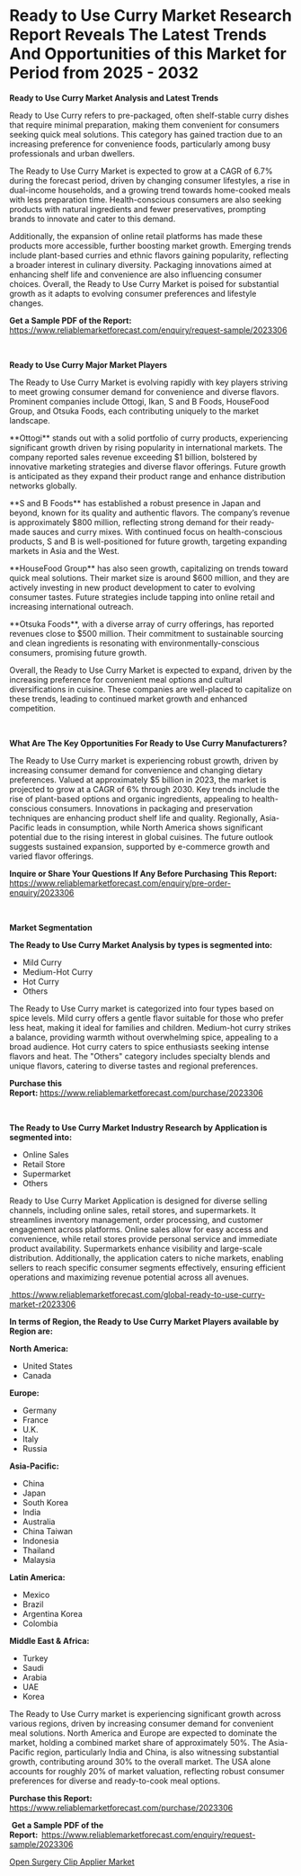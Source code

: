 <p><h1>Ready to Use Curry Market Research Report Reveals The Latest Trends And Opportunities of this Market for Period from 2025 - 2032</h1></p><p><strong>Ready to Use Curry Market Analysis and Latest Trends</strong></p>
<p><p>Ready to Use Curry refers to pre-packaged, often shelf-stable curry dishes that require minimal preparation, making them convenient for consumers seeking quick meal solutions. This category has gained traction due to an increasing preference for convenience foods, particularly among busy professionals and urban dwellers.</p><p>The Ready to Use Curry Market is expected to grow at a CAGR of 6.7% during the forecast period, driven by changing consumer lifestyles, a rise in dual-income households, and a growing trend towards home-cooked meals with less preparation time. Health-conscious consumers are also seeking products with natural ingredients and fewer preservatives, prompting brands to innovate and cater to this demand.</p><p>Additionally, the expansion of online retail platforms has made these products more accessible, further boosting market growth. Emerging trends include plant-based curries and ethnic flavors gaining popularity, reflecting a broader interest in culinary diversity. Packaging innovations aimed at enhancing shelf life and convenience are also influencing consumer choices. Overall, the Ready to Use Curry Market is poised for substantial growth as it adapts to evolving consumer preferences and lifestyle changes.</p></p>
<p><strong>Get a Sample PDF of the Report:&nbsp;</strong> <a href="https://www.reliablemarketforecast.com/enquiry/request-sample/2023306?utm_campaign=3194&utm_medium=2&utm_source=Github&utm_content=ia&utm_term=29032025&utm_id=ready-to-use-curry">https://www.reliablemarketforecast.com/enquiry/request-sample/2023306</a></p>
<p>&nbsp;</p>
<p><strong>Ready to Use Curry Major Market Players</strong></p>
<p><p>The Ready to Use Curry Market is evolving rapidly with key players striving to meet growing consumer demand for convenience and diverse flavors. Prominent companies include Ottogi, Ikan, S and B Foods, HouseFood Group, and Otsuka Foods, each contributing uniquely to the market landscape.</p><p>**Ottogi** stands out with a solid portfolio of curry products, experiencing significant growth driven by rising popularity in international markets. The company reported sales revenue exceeding $1 billion, bolstered by innovative marketing strategies and diverse flavor offerings. Future growth is anticipated as they expand their product range and enhance distribution networks globally.</p><p>**S and B Foods** has established a robust presence in Japan and beyond, known for its quality and authentic flavors. The company’s revenue is approximately $800 million, reflecting strong demand for their ready-made sauces and curry mixes. With continued focus on health-conscious products, S and B is well-positioned for future growth, targeting expanding markets in Asia and the West.</p><p>**HouseFood Group** has also seen growth, capitalizing on trends toward quick meal solutions. Their market size is around $600 million, and they are actively investing in new product development to cater to evolving consumer tastes. Future strategies include tapping into online retail and increasing international outreach.</p><p>**Otsuka Foods**, with a diverse array of curry offerings, has reported revenues close to $500 million. Their commitment to sustainable sourcing and clean ingredients is resonating with environmentally-conscious consumers, promising future growth.</p><p>Overall, the Ready to Use Curry Market is expected to expand, driven by the increasing preference for convenient meal options and cultural diversifications in cuisine. These companies are well-placed to capitalize on these trends, leading to continued market growth and enhanced competition.</p></p>
<p>&nbsp;</p>
<p><strong>What Are The Key Opportunities For Ready to Use Curry Manufacturers?</strong></p>
<p><p>The Ready to Use Curry market is experiencing robust growth, driven by increasing consumer demand for convenience and changing dietary preferences. Valued at approximately $5 billion in 2023, the market is projected to grow at a CAGR of 6% through 2030. Key trends include the rise of plant-based options and organic ingredients, appealing to health-conscious consumers. Innovations in packaging and preservation techniques are enhancing product shelf life and quality. Regionally, Asia-Pacific leads in consumption, while North America shows significant potential due to the rising interest in global cuisines. The future outlook suggests sustained expansion, supported by e-commerce growth and varied flavor offerings.</p></p>
<p><strong>Inquire or Share Your Questions If Any Before Purchasing This Report:</strong> <a href="https://www.reliablemarketforecast.com/enquiry/pre-order-enquiry/2023306?utm_campaign=3194&utm_medium=2&utm_source=Github&utm_content=ia&utm_term=29032025&utm_id=ready-to-use-curry">https://www.reliablemarketforecast.com/enquiry/pre-order-enquiry/2023306</a></p>
<p>&nbsp;</p>
<p><strong>Market Segmentation</strong></p>
<p><strong>The Ready to Use Curry Market Analysis by types is segmented into:</strong></p>
<p><ul><li>Mild Curry</li><li>Medium-Hot Curry</li><li>Hot Curry</li><li>Others</li></ul></p>
<p><p>The Ready to Use Curry market is categorized into four types based on spice levels. Mild curry offers a gentle flavor suitable for those who prefer less heat, making it ideal for families and children. Medium-hot curry strikes a balance, providing warmth without overwhelming spice, appealing to a broad audience. Hot curry caters to spice enthusiasts seeking intense flavors and heat. The "Others" category includes specialty blends and unique flavors, catering to diverse tastes and regional preferences.</p></p>
<p><strong>Purchase this Report:&nbsp;</strong><a href="https://www.reliablemarketforecast.com/purchase/2023306?utm_campaign=3194&utm_medium=2&utm_source=Github&utm_content=ia&utm_term=29032025&utm_id=ready-to-use-curry">https://www.reliablemarketforecast.com/purchase/2023306</a></p>
<p>&nbsp;</p>
<p><strong>The Ready to Use Curry Market Industry Research by Application is segmented into:</strong></p>
<p><ul><li>Online Sales</li><li>Retail Store</li><li>Supermarket</li><li>Others</li></ul></p>
<p><p>Ready to Use Curry Market Application is designed for diverse selling channels, including online sales, retail stores, and supermarkets. It streamlines inventory management, order processing, and customer engagement across platforms. Online sales allow for easy access and convenience, while retail stores provide personal service and immediate product availability. Supermarkets enhance visibility and large-scale distribution. Additionally, the application caters to niche markets, enabling sellers to reach specific consumer segments effectively, ensuring efficient operations and maximizing revenue potential across all avenues.</p></p>
<p><a href="https://www.reliablemarketforecast.com/global-ready-to-use-curry-market-r2023306?utm_campaign=3194&utm_medium=2&utm_source=Github&utm_content=ia&utm_term=29032025&utm_id=ready-to-use-curry">&nbsp;https://www.reliablemarketforecast.com/global-ready-to-use-curry-market-r2023306</a></p>
<p><strong>In terms of Region, the Ready to Use Curry Market Players available by Region are:</strong></p>
<p>
    <p> <strong> North America: </strong>
        <ul>
            <li>United States</li>
            <li>Canada</li>
        </ul>
        </p> 
    <p> <strong> Europe: </strong>
        <ul>
            <li>Germany</li>
            <li>France</li>
            <li>U.K.</li>
            <li>Italy</li>
            <li>Russia</li>
        </ul>
        </p> 
    <p> <strong> Asia-Pacific: </strong>
        <ul>
            <li>China</li>
            <li>Japan</li>
            <li>South Korea</li>
            <li>India</li>
            <li>Australia</li>
            <li>China Taiwan</li>
            <li>Indonesia</li>
            <li>Thailand</li>
            <li>Malaysia</li>
        </ul>
        </p> 
    <p> <strong> Latin America: </strong>
        <ul>
            <li>Mexico</li>
            <li>Brazil</li>
            <li>Argentina Korea</li>
            <li>Colombia</li>
        </ul>
        </p> 
    <p> <strong> Middle East & Africa: </strong>
        <ul>
            <li>Turkey</li>
            <li>Saudi</li>
            <li>Arabia</li>
            <li>UAE</li>
            <li>Korea</li>
        </ul>
    </p>
    </p>
<p><p>The Ready to Use Curry market is experiencing significant growth across various regions, driven by increasing consumer demand for convenient meal solutions. North America and Europe are expected to dominate the market, holding a combined market share of approximately 50%. The Asia-Pacific region, particularly India and China, is also witnessing substantial growth, contributing around 30% to the overall market. The USA alone accounts for roughly 20% of market valuation, reflecting robust consumer preferences for diverse and ready-to-cook meal options.</p></p>
<p><strong>Purchase this Report: </strong><a href="https://www.reliablemarketforecast.com/purchase/2023306?utm_campaign=3194&utm_medium=2&utm_source=Github&utm_content=ia&utm_term=29032025&utm_id=ready-to-use-curry">https://www.reliablemarketforecast.com/purchase/2023306</a></p>
<p>&nbsp;<strong>Get a Sample PDF of the Report:&nbsp;&nbsp;</strong><a href="https://www.reliablemarketforecast.com/enquiry/request-sample/2023306?utm_campaign=3194&utm_medium=2&utm_source=Github&utm_content=ia&utm_term=29032025&utm_id=ready-to-use-curry">https://www.reliablemarketforecast.com/enquiry/request-sample/2023306</a></p>
<p><strong></strong></p>
<p><p><a href="https://github.com/celpabembes/Market-Research-Report-List-1/blob/main/open-surgery-clip-applier-market.md?utm_campaign=3194&utm_medium=2&utm_source=Github&utm_content=ia&utm_term=29032025&utm_id=ready-to-use-curry">Open Surgery Clip Applier Market</a></p></p>